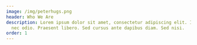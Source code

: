 ```yaml
---
image: /img/peterhugs.png
header: Who We Are
description: Lorem ipsum dolor sit amet, consectetur adipiscing elit. Integer
  nec odio. Praesent libero. Sed cursus ante dapibus diam. Sed nisi.
order: 1
---
```

